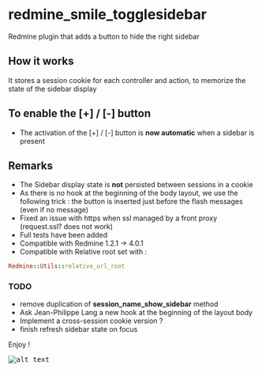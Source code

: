 redmine_smile_togglesidebar
===========================

Redmine plugin that adds a button to hide the right sidebar

## How it works

It stores a session cookie for each controller and action, to memorize the state of the sidebar display

## To enable the [+] / [-] button

- The activation of the  [+] / [-] button is **now automatic** when a sidebar is present

## Remarks

- The Sidebar display state is **not** persisted between sessions in a cookie
- As there is no hook at the beginning of the body layout, we use the following trick : the button is inserted just before the flash messages (even if no message)
- Fixed an issue with https when ssl managed by a front proxy (request.ssl? does not work)
- Full tests have been added
- Compatible with Redmine 1.2.1 -> 4.0.1
- Compatible with Relative root set with :
```ruby
Redmine::Utils::relative_url_root
```

### TODO

- remove duplication of **session_name_show_sidebar** method
- Ask Jean-Philippe Lang a new hook at the beginning of the layout body
- Implement a cross-session cookie version ?
- finish refresh sidebar state on focus

Enjoy !

<kbd>![alt text](https://compteur-visites.ennder.fr/sites/29/token/github/image "Logo") <!-- .element height="10%" width="10%" --></kbd>
